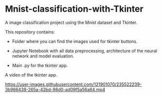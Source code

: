 # Mnist-classification-with-Tkinter

A image classification project using the Mnist dataset and Tkinter.

This repository contains:

- Folder where you can find the images used for tkinter buttons.

- Jupyter Notebook with all data preprocessing, architecture of the neural network and model evaluation.

- Main .py for the tkinter app.

A video of the tkinter app.

https://user-images.githubusercontent.com/121901070/235522239-3b966438-265a-42bd-98d0-ad09f5a56a64.mp4



